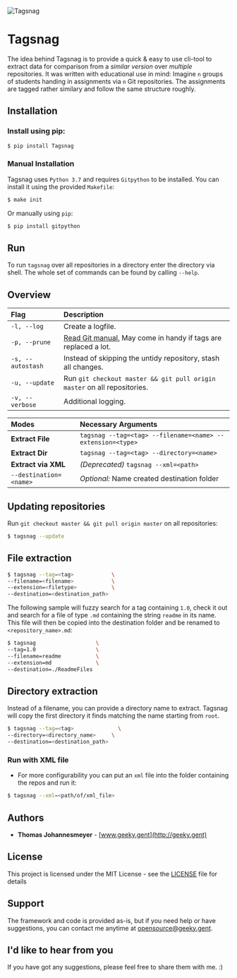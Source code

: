 ![Tagsnag](./docs/Icon/Multi.png)

# Tagsnag

The idea behind Tagsnag is to provide a quick & easy to use cli-tool to extract data for comparison from a *similar version* over *multiple* repositories. It was written with educational use in mind: Imagine `n` groups of students handing in assignments via `n` Git repositories. The assignments are tagged rather similary and follow the same structure roughly.


## Installation

### Install using pip:

```bash
$ pip install Tagsnag
```


### Manual Installation

Tagsnag uses `Python 3.7` and requires `Gitpython` to be installed. You can install it using the provided `Makefile`:

```bash
$ make init
```

Or manually using `pip`:

```bash
$ pip install gitpython
```


## Run

To run `tagsnag` over all repositories in a directory enter the directory via shell. The whole set of commands can be found by calling `--help`.

## Overview

| Flag              | Description                                                                                          |
| :---              | :---                                                                                                 |
| `-l, --log`       | Create a logfile.                                                                                    |
| `-p, --prune`     | [Read Git manual.](https://git-scm.com/docs/git-prune) May come in handy if tags are replaced a lot. |
| `-s, --autostash` | Instead of skipping the untidy repository, stash all changes.                                        |
| `-u, --update`    | Run `git checkout master && git pull origin master` on all repositories.                             |
| `-v, --verbose`   | Additional logging.                                                                                  |


| Modes                  | Necessary Arguments                                        |
| :---                   | :---                                                       |
| **Extract File**       | `tagsnag --tag=<tag> --filename=<name> --extension=<type>` |
| **Extract Dir**        | `tagsnag --tag=<tag> --directory=<name>`                   |
| **Extract via XML**    | *(Deprecated)* `tagsnag --xml=<path>`                      |
| `--destination=<name>` | *Optional:* Name created destination folder                |


## Updating repositories

Run `git checkout master && git pull origin master` on all repositories:

```bash
$ tagsnag --update
```

## File extraction

```bash
$ tagsnag --tag=<tag>            \
--filename=<filename>            \
--extension=<filetype>           \
--destination=<destination_path>
```

The following sample will fuzzy search for a tag containing `1.0`, check it out and search for a file of type `.md` containing the string `readme` in its name. This file will then be copied into the destination folder and be renamed to `<repository_name>.md`:

```bash
$ tagsnag                   \
--tag=1.0                   \
--filename=readme           \
--extension=md              \
--destination=./ReadmeFiles
```

## Directory extraction

Instead of a filename, you can provide a directory name to extract. Tagsnag will copy the first directory it finds matching the name starting from `root`.

```bash
$ tagsnag --tag=<tag>              \
--directory=<directory_name>     \
--destination=<destination_path>
```


### Run with XML file

- For more configurability you can put an `xml` file into the folder containing the repos and run it:

```bash
$ tagsnag --xml=<path/of/xml_file>
```


## Authors

* **Thomas Johannesmeyer** - [www.geeky.gent](http://geeky.gent)

## License

This project is licensed under the MIT License - see the [LICENSE](LICENSE) file for details

## Support

The framework and code is provided as-is, but if you need help or have suggestions, you can contact me anytime at [opensource@geeky.gent](mailto:opensource@geeky.gent?subject=Pinachtsbaum).


## I'd like to hear from you

If you have got any suggestions, please feel free to share them with me. :)
